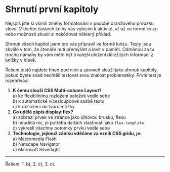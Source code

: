 <div class="colored-box pbb-a" markdown="1">

# Shrnutí první kapitoly

Nejspíš jste si všimli změny formátování v podobě oranžového proužku vlevo. V těchto částech knihy vás vybízím k aktivitě, ať už ve formě kvízu nebo možnosti zkusit si nakódovat některý příklad.

Shrnutí všech kapitol jsem pro vás připravil ve formě kvízu. Testy jsou skvělé v tom, že čtenáře nutí přemýšlet a lovit v paměti. Odměnou za tu trochu námahy by vám mělo být trvalejší uložení důležitých informací z knížky v hlavě.

Řešení testů najdete hned pod nimi a zároveň slouží jako shrnutí kapitoly, pokud byste snad nechtěli testovat svou znalost problematiky. První test je rozehřívací.

1. **K čemu slouží CSS Multi-column Layout?**  
a) ke flexibilnímu rozložení položek vedle sebe  
b) k automatické vícesloupcové sazbě textu  
c) k rozložení do tvaru mřížky
1. **Co udělá zápis display:flex?**  
a) zobrazí prvek ve stránce jako úhlovou brusku, flexu  
b) neudělá nic, je potřeba dalších vlastností jako `flex-template`  
c) vykreslí všechny potomky prvku vedle sebe  
1. **Technologie, jejímuž zániku vděčíme za vznik CSS gridu, je:**  
a) Macromedia Flash  
b) Netscape Navigator  
c) Microsoft Silverlight

---

Řešení: 1. b), 2. c), 3. c).

</div>

